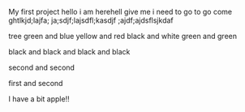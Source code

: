 My first project
hello i am herehell
give me 
i need to go 
to go come
ghtlkjd;lajfa;
ja;sdjf;lajsdfl;kasdjf
;ajdf;ajdsflsjkdaf

tree green and blue
yellow and red
black and white
green and green


black and black and black and black


second and second

first and second

I have a bit apple!!